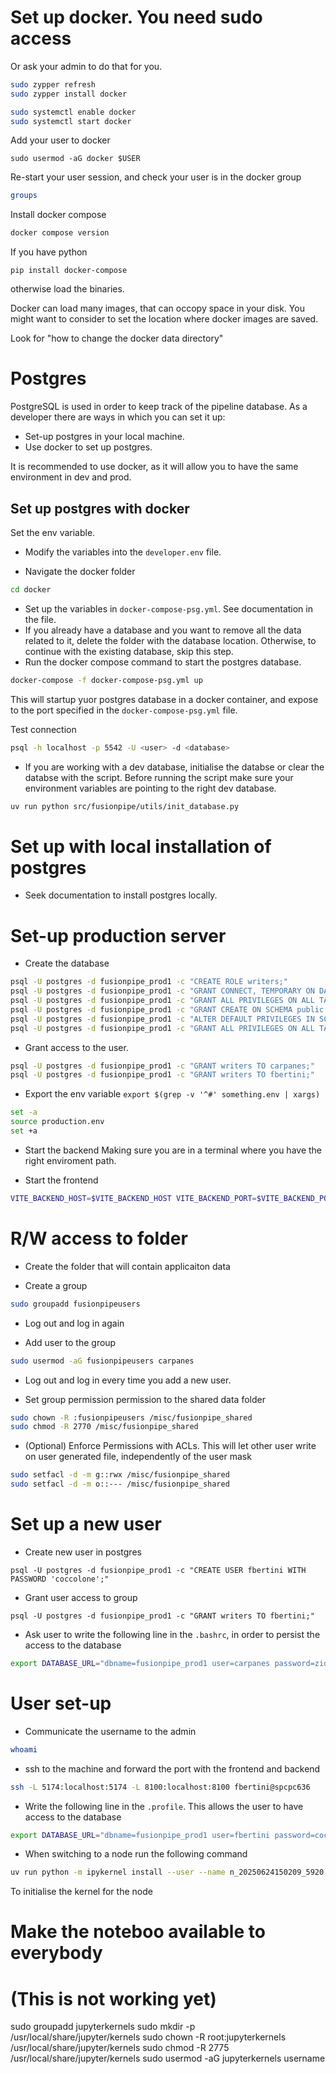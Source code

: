 
# Set up docker. You need sudo access
Or ask your admin to do that for you.

```bash
sudo zypper refresh
sudo zypper install docker

sudo systemctl enable docker
sudo systemctl start docker
```

Add your user to docker

```
sudo usermod -aG docker $USER
```

Re-start your user session, and check your user is in the docker group
```bash
groups
```

Install docker compose

```bash
docker compose version
```

If you have python
```
pip install docker-compose
```

otherwise load the binaries.

Docker can load many images, that can occopy space in your disk. You might want to consider to set the location where docker images are saved.

Look for "how to change the docker data directory"


# Postgres
PostgreSQL is used in order to keep track of the pipeline database. As a developer there are ways in which you can set it up:
- Set-up postgres in your local machine.
- Use docker to set up postgres.

It is recommended to use docker, as it will allow you to have the same environment in dev and prod.

## Set up postgres with docker

Set the env variable.

- Modify the variables into the `developer.env` file.

- Navigate the docker folder
```bash
cd docker
```

- Set up the variables in `docker-compose-psg.yml`. See documentation in the file.
- If you already have a database and you want to remove all the data related to it, delete the folder with the database location. Otherwise, to continue with the existing database, skip this step.
- Run the docker compose command to start the postgres database.
```bash
docker-compose -f docker-compose-psg.yml up
```
This will startup yuor postgres database in a docker container, and expose to the port specified in the `docker-compose-psg.yml` file.

Test connection
```bash
psql -h localhost -p 5542 -U <user> -d <database>
```

- If you are working with a dev database, initialise the databse or clear the databse with the script.
Before running the script make sure your environment variables are pointing to the right dev database.
```bash
uv run python src/fusionpipe/utils/init_database.py
```

# Set up with local installation of postgres
- Seek documentation to install postgres locally.


# Set-up production server

- Create the database

```bash
psql -U postgres -d fusionpipe_prod1 -c "CREATE ROLE writers;"
psql -U postgres -d fusionpipe_prod1 -c "GRANT CONNECT, TEMPORARY ON DATABASE fusionpipe_prod1 TO writers;"
psql -U postgres -d fusionpipe_prod1 -c "GRANT ALL PRIVILEGES ON ALL TABLES IN SCHEMA public TO writers;"
psql -U postgres -d fusionpipe_prod1 -c "GRANT CREATE ON SCHEMA public TO writers;"
psql -U postgres -d fusionpipe_prod1 -c "ALTER DEFAULT PRIVILEGES IN SCHEMA public GRANT ALL PRIVILEGES ON TABLES TO writers;"
psql -U postgres -d fusionpipe_prod1 -c "GRANT ALL PRIVILEGES ON ALL TABLES IN SCHEMA public TO writers;"
```

- Grant access to the user.

```bash
psql -U postgres -d fusionpipe_prod1 -c "GRANT writers TO carpanes;"
psql -U postgres -d fusionpipe_prod1 -c "GRANT writers TO fbertini;"
```



- Export the env variable
`export $(grep -v '^#' something.env | xargs)`

```bash
set -a
source production.env
set +a
```

- Start the backend
Making sure you are in a terminal where you have the right enviroment path.


- Start the frontend

```bash
VITE_BACKEND_HOST=$VITE_BACKEND_HOST VITE_BACKEND_PORT=$VITE_BACKEND_PORT  npm run dev -- --port $VITE_FRONTEND_PORT
```


# R/W access to folder

- Create the folder that will contain applicaiton data

- Create a group
```bash
sudo groupadd fusionpipeusers
```

- Log out and log in again

- Add user to the group
```bash
sudo usermod -aG fusionpipeusers carpanes
```

- Log out and log in every time you add a new user.

- Set group permission permission to the shared data folder
```bash
sudo chown -R :fusionpipeusers /misc/fusionpipe_shared
sudo chmod -R 2770 /misc/fusionpipe_shared
```

- (Optional) Enforce Permissions with ACLs. This will let other user write on user generated file, independently of the user mask
```bash
sudo setfacl -d -m g::rwx /misc/fusionpipe_shared
sudo setfacl -d -m o::--- /misc/fusionpipe_shared
```

# Set up a new user 

- Create new user in postgres

`psql -U postgres -d fusionpipe_prod1 -c "CREATE USER fbertini WITH PASSWORD 'coccolone';"`

- Grant user access to group

`psql -U postgres -d fusionpipe_prod1 -c "GRANT writers TO fbertini;"`

- Ask user to write the following line in the `.bashrc`, in order to persist the access to the database

```bash
export DATABASE_URL="dbname=fusionpipe_prod1 user=carpanes password=zidane90 host=localhost port=5432"
```


# User set-up
- Communicate the username to the admin
```bash
whoami
```

- ssh to the machine and forward the port with the frontend and backend

```bash
ssh -L 5174:localhost:5174 -L 8100:localhost:8100 fbertini@spcpc636
```

- Write the following line in the `.profile`. This allows the user to have access to the database
```bash
export DATABASE_URL="dbname=fusionpipe_prod1 user=fbertini password=coccolone host=localhost port=5432"
```

- When switching to a node run the following command
```bash
uv run python -m ipykernel install --user --name n_20250624150209_5920 --display-name n_20250624150209_5920
```
To initialise the kernel for the node


# Make the noteboo available to everybody
# (This is not working yet)
sudo groupadd jupyterkernels
sudo mkdir -p /usr/local/share/jupyter/kernels
sudo chown -R root:jupyterkernels /usr/local/share/jupyter/kernels
sudo chmod -R 2775 /usr/local/share/jupyter/kernels
sudo usermod -aG jupyterkernels username